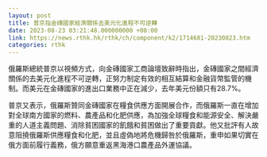 ```yaml
---
layout: post
title: 普京指金磚國家經濟關係去美元化進程不可逆轉
date: 2023-08-23 03:21:48.000000000 +08:00
link: https://news.rthk.hk/rthk/ch/component/k2/1714681-20230823.htm
categories: rthk
---
```


俄羅斯總統普京以視頻方式，向金磚國家工商論壇致辭時指出，金磚國家之間經濟關係的去美元化進程不可逆轉，正努力制定有效的相互結算和金融貨幣監管的機制。而美元在金磚國家的進出口業務中正在減少，去年美元份額只有28.7%。

普京又表示，俄羅斯贊同金磚國家在糧食供應方面開展合作，而俄羅斯一直在增加對全球南方國家的燃料、農產品和化肥供應，為加強全球糧食和能源安全、解決嚴重的人道主義問題、消除貧困國家的飢餓和貧困做出了重要貢獻。他又批評有人故意阻撓俄羅斯供應糧食和化肥，並且虛偽地將危機歸咎於俄羅斯，重申如果切實在俄方面前履行義務，俄方願意重返黑海港口農產品外運協議。
